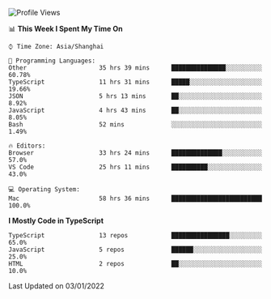 <!--START_SECTION:waka-->
![Profile Views](http://img.shields.io/badge/Profile%20Views-0-blue)

📊 **This Week I Spent My Time On** 

```text
⌚︎ Time Zone: Asia/Shanghai

💬 Programming Languages: 
Other                    35 hrs 39 mins      ███████████████░░░░░░░░░░   60.78% 
TypeScript               11 hrs 31 mins      █████░░░░░░░░░░░░░░░░░░░░   19.66% 
JSON                     5 hrs 13 mins       ██░░░░░░░░░░░░░░░░░░░░░░░   8.92% 
JavaScript               4 hrs 43 mins       ██░░░░░░░░░░░░░░░░░░░░░░░   8.05% 
Bash                     52 mins             ░░░░░░░░░░░░░░░░░░░░░░░░░   1.49%

🔥 Editors: 
Browser                  33 hrs 24 mins      ██████████████░░░░░░░░░░░   57.0% 
VS Code                  25 hrs 11 mins      ██████████░░░░░░░░░░░░░░░   43.0%

💻 Operating System: 
Mac                      58 hrs 36 mins      █████████████████████████   100.0%

```

**I Mostly Code in TypeScript** 

```text
TypeScript               13 repos            ████████████████░░░░░░░░░   65.0% 
JavaScript               5 repos             ██████░░░░░░░░░░░░░░░░░░░   25.0% 
HTML                     2 repos             ██░░░░░░░░░░░░░░░░░░░░░░░   10.0%

```



 Last Updated on 03/01/2022
<!--END_SECTION:waka-->
